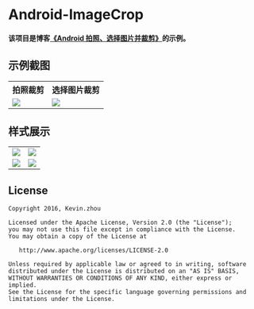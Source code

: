 # Android-ImageCrop

#### 该项目是博客[《Android 拍照、选择图片并裁剪》](http://blog.csdn.net/xuehuayous/article/details/51324656)的示例。

## 示例截图
<div> 
  <table>
  <tr><th>拍照裁剪</th><th>选择图片裁剪</th></tr>
  <tr><td><img src="https://raw.githubusercontent.com/xuehuayous/Android-ImageCrop/master/screenshot/take_photo.gif" /></td><td><img src="https://raw.githubusercontent.com/xuehuayous/Android-ImageCrop/master/screenshot/pick_picture.gif" /></td></tr>
  </table>
</div>

## 样式展示
<div> 
  <table>
  <tr><td><img src="https://raw.githubusercontent.com/xuehuayous/Android-ImageCrop/master/screenshot/style1.png" /></td><td><img src="https://raw.githubusercontent.com/xuehuayous/Android-ImageCrop/master/screenshot/style2.png" /></td></tr>
<tr><td><img src="https://raw.githubusercontent.com/xuehuayous/Android-ImageCrop/master/screenshot/style3.png" /></td><td><img src="https://raw.githubusercontent.com/xuehuayous/Android-ImageCrop/master/screenshot/style4.png" /></td></tr>
</table>
</div>

## License

    Copyright 2016, Kevin.zhou

    Licensed under the Apache License, Version 2.0 (the "License");
    you may not use this file except in compliance with the License.
    You may obtain a copy of the License at

       http://www.apache.org/licenses/LICENSE-2.0

    Unless required by applicable law or agreed to in writing, software
    distributed under the License is distributed on an "AS IS" BASIS,
    WITHOUT WARRANTIES OR CONDITIONS OF ANY KIND, either express or implied.
    See the License for the specific language governing permissions and
    limitations under the License.
